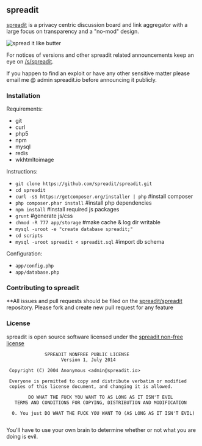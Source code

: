 ## spreadit                                                                                                                                                   
 
[spreadit](https://spreadit.io) is a privacy centric discussion board and link aggregator with a large focus on transparency and a "no-mod" design.
 
![spread it like butter](https://spreadit.io/assets/images/spreadit-butter.jpg)

For notices of versions and other spreadit related announcements keep an eye on [/s/spreadit](https://spreadit.io/s/spreadit).
 
If you happen to find an exploit or have any other sensitive matter please email me @ admin spreadit.io before announcing it publicly. 
 
### Installation
 
Requirements:
 * git
 * curl
 * php5
 * npm
 * mysql
 * redis
 * wkhtmltoimage
 
Instructions:
* `git clone https://github.com/spreadit/spreadit.git`
* `cd spreadit`
* `curl -sS https://getcomposer.org/installer | php` #install composer
* `php composer.phar install` #install php dependencies
* `npm install` #install required js packages
* `grunt` #generate js/css
* `chmod -R 777 app/storage` #make cache & log dir writable
* `mysql -uroot -e "create database spreadit;"`
* `cd scripts`
* `mysql -uroot spreadit < spreadit.sql` #import db schema
 
Configuration:
 
* `app/config.php`
* `app/database.php`

### Contributing to spreadit
 
**All issues and pull requests should be filed on the [spreadit/spreadit](http://github.com/spreadit/spreadit) repository.
Please fork and create new pull request for any feature
 
 
### License
 
spreadit is open source software licensed under the [spreadit non-free license](https://spreadit.io/api/license)
 
~~~
              SPREADIT NONFREE PUBLIC LICENSE
                    Version 1, July 2014
 
 Copyright (C) 2004 Anonymous <admin@spreadit.io> 
 
 Everyone is permitted to copy and distribute verbatim or modified 
 copies of this license document, and changing it is allowed.
 
        DO WHAT THE FUCK YOU WANT TO AS LONG AS IT ISN'T EVIL
   TERMS AND CONDITIONS FOR COPYING, DISTRIBUTION AND MODIFICATION 
 
  0. You just DO WHAT THE FUCK YOU WANT TO (AS LONG AS IT ISN'T EVIL)
 
~~~
 
You'll have to use your own brain to determine whether or not what you are doing is evil.          
